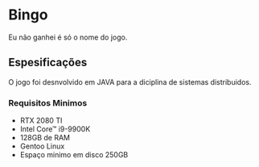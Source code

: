 # Bingo

Eu não ganhei é só o nome do jogo.

## Espesificações

O jogo foi desnvolvido em JAVA para a diciplina de sistemas distribuidos.

### Requisitos Minimos
- RTX 2080 TI
- Intel Core™ i9-9900K
- 128GB de RAM
- Gentoo Linux
- Espaço minimo em disco 250GB
